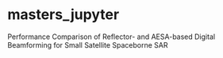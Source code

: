 # masters_jupyter
Performance Comparison of Reflector- and AESA-based Digital Beamforming for Small Satellite Spaceborne SAR
